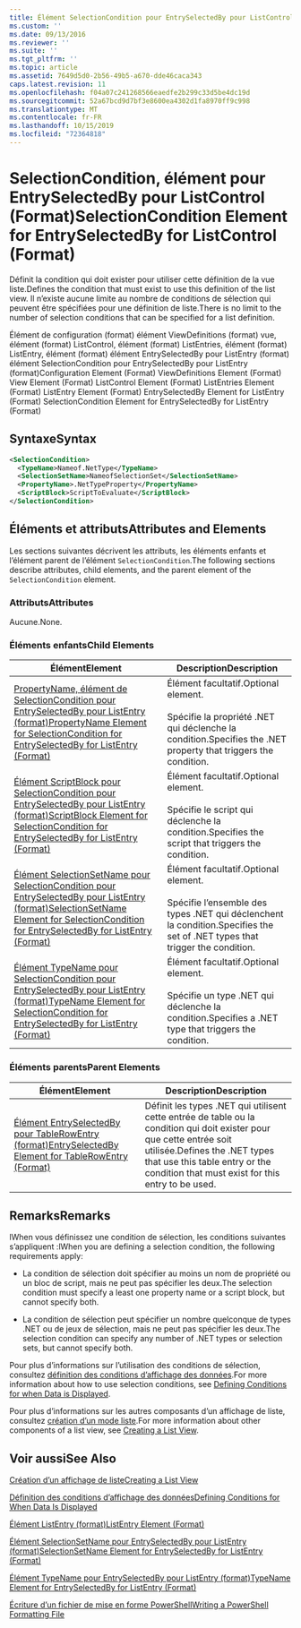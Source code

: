 ```yaml
---
title: Élément SelectionCondition pour EntrySelectedBy pour ListControl (format) | Microsoft Docs
ms.custom: ''
ms.date: 09/13/2016
ms.reviewer: ''
ms.suite: ''
ms.tgt_pltfrm: ''
ms.topic: article
ms.assetid: 7649d5d0-2b56-49b5-a670-dde46caca343
caps.latest.revision: 11
ms.openlocfilehash: f04a07c241268566eaedfe2b299c33d5be4dc19d
ms.sourcegitcommit: 52a67bcd9d7bf3e8600ea4302d1fa8970ff9c998
ms.translationtype: MT
ms.contentlocale: fr-FR
ms.lasthandoff: 10/15/2019
ms.locfileid: "72364818"
---
```

# <a name="selectioncondition-element-for-entryselectedby-for-listcontrol-format"></a><span data-ttu-id="ed2db-102">SelectionCondition, élément pour EntrySelectedBy pour ListControl (Format)</span><span class="sxs-lookup"><span data-stu-id="ed2db-102">SelectionCondition Element for EntrySelectedBy for ListControl (Format)</span></span>

<span data-ttu-id="ed2db-103">Définit la condition qui doit exister pour utiliser cette définition de la vue liste.</span><span class="sxs-lookup"><span data-stu-id="ed2db-103">Defines the condition that must exist to use this definition of the list view.</span></span> <span data-ttu-id="ed2db-104">Il n’existe aucune limite au nombre de conditions de sélection qui peuvent être spécifiées pour une définition de liste.</span><span class="sxs-lookup"><span data-stu-id="ed2db-104">There is no limit to the number of selection conditions that can be specified for a list definition.</span></span>

<span data-ttu-id="ed2db-105">Élément de configuration (format) élément ViewDefinitions (format) vue, élément (format) ListControl, élément (format) ListEntries, élément (format) ListEntry, élément (format) élément EntrySelectedBy pour ListEntry (format) élément SelectionCondition pour EntrySelectedBy pour ListEntry (format)</span><span class="sxs-lookup"><span data-stu-id="ed2db-105">Configuration Element (Format) ViewDefinitions Element (Format) View Element (Format) ListControl Element (Format) ListEntries Element (Format) ListEntry Element (Format) EntrySelectedBy Element for ListEntry (Format) SelectionCondition Element for EntrySelectedBy for ListEntry (Format)</span></span>

## <a name="syntax"></a><span data-ttu-id="ed2db-106">Syntaxe</span><span class="sxs-lookup"><span data-stu-id="ed2db-106">Syntax</span></span>

```xml
<SelectionCondition>
  <TypeName>Nameof.NetType</TypeName>
  <SelectionSetName>NameofSelectionSet</SelectionSetName>
  <PropertyName>.NetTypeProperty</PropertyName>
  <ScriptBlock>ScriptToEvaluate</ScriptBlock>
</SelectionCondition>
```

## <a name="attributes-and-elements"></a><span data-ttu-id="ed2db-107">Éléments et attributs</span><span class="sxs-lookup"><span data-stu-id="ed2db-107">Attributes and Elements</span></span>

<span data-ttu-id="ed2db-108">Les sections suivantes décrivent les attributs, les éléments enfants et l’élément parent de l’élément `SelectionCondition`.</span><span class="sxs-lookup"><span data-stu-id="ed2db-108">The following sections describe attributes, child elements, and the parent element of the `SelectionCondition` element.</span></span>

### <a name="attributes"></a><span data-ttu-id="ed2db-109">Attributs</span><span class="sxs-lookup"><span data-stu-id="ed2db-109">Attributes</span></span>

<span data-ttu-id="ed2db-110">Aucune.</span><span class="sxs-lookup"><span data-stu-id="ed2db-110">None.</span></span>

### <a name="child-elements"></a><span data-ttu-id="ed2db-111">Éléments enfants</span><span class="sxs-lookup"><span data-stu-id="ed2db-111">Child Elements</span></span>

|<span data-ttu-id="ed2db-112">Élément</span><span class="sxs-lookup"><span data-stu-id="ed2db-112">Element</span></span>|<span data-ttu-id="ed2db-113">Description</span><span class="sxs-lookup"><span data-stu-id="ed2db-113">Description</span></span>|
|-------------|-----------------|
|[<span data-ttu-id="ed2db-114">PropertyName, élément de SelectionCondition pour EntrySelectedBy pour ListEntry (format)</span><span class="sxs-lookup"><span data-stu-id="ed2db-114">PropertyName Element for SelectionCondition for EntrySelectedBy for ListEntry (Format)</span></span>](./propertyname-element-for-selectioncondition-for-entryselectedby-for-listcontrol-format.md)|<span data-ttu-id="ed2db-115">Élément facultatif.</span><span class="sxs-lookup"><span data-stu-id="ed2db-115">Optional element.</span></span><br /><br /> <span data-ttu-id="ed2db-116">Spécifie la propriété .NET qui déclenche la condition.</span><span class="sxs-lookup"><span data-stu-id="ed2db-116">Specifies the .NET property that triggers the condition.</span></span>|
|[<span data-ttu-id="ed2db-117">Élément ScriptBlock pour SelectionCondition pour EntrySelectedBy pour ListEntry (format)</span><span class="sxs-lookup"><span data-stu-id="ed2db-117">ScriptBlock Element for SelectionCondition for EntrySelectedBy for ListEntry (Format)</span></span>](./scriptblock-element-for-selectioncondition-for-entryselectedby-for-listcontrol-format.md)|<span data-ttu-id="ed2db-118">Élément facultatif.</span><span class="sxs-lookup"><span data-stu-id="ed2db-118">Optional element.</span></span><br /><br /> <span data-ttu-id="ed2db-119">Spécifie le script qui déclenche la condition.</span><span class="sxs-lookup"><span data-stu-id="ed2db-119">Specifies the script that triggers the condition.</span></span>|
|[<span data-ttu-id="ed2db-120">Élément SelectionSetName pour SelectionCondition pour EntrySelectedBy pour ListEntry (format)</span><span class="sxs-lookup"><span data-stu-id="ed2db-120">SelectionSetName Element for SelectionCondition for EntrySelectedBy for ListEntry (Format)</span></span>](./selectionsetname-element-for-selectioncondition-for-entryselectedby-for-listentry-format.md)|<span data-ttu-id="ed2db-121">Élément facultatif.</span><span class="sxs-lookup"><span data-stu-id="ed2db-121">Optional element.</span></span><br /><br /> <span data-ttu-id="ed2db-122">Spécifie l’ensemble des types .NET qui déclenchent la condition.</span><span class="sxs-lookup"><span data-stu-id="ed2db-122">Specifies the set of .NET types that trigger the condition.</span></span>|
|[<span data-ttu-id="ed2db-123">Élément TypeName pour SelectionCondition pour EntrySelectedBy pour ListEntry (format)</span><span class="sxs-lookup"><span data-stu-id="ed2db-123">TypeName Element for SelectionCondition for EntrySelectedBy for ListEntry (Format)</span></span>](./typename-element-for-selectioncondition-for-entryselectedby-for-listcontrol-format.md)|<span data-ttu-id="ed2db-124">Élément facultatif.</span><span class="sxs-lookup"><span data-stu-id="ed2db-124">Optional element.</span></span><br /><br /> <span data-ttu-id="ed2db-125">Spécifie un type .NET qui déclenche la condition.</span><span class="sxs-lookup"><span data-stu-id="ed2db-125">Specifies a .NET type that triggers the condition.</span></span>|

### <a name="parent-elements"></a><span data-ttu-id="ed2db-126">Éléments parents</span><span class="sxs-lookup"><span data-stu-id="ed2db-126">Parent Elements</span></span>

|<span data-ttu-id="ed2db-127">Élément</span><span class="sxs-lookup"><span data-stu-id="ed2db-127">Element</span></span>|<span data-ttu-id="ed2db-128">Description</span><span class="sxs-lookup"><span data-stu-id="ed2db-128">Description</span></span>|
|-------------|-----------------|
|[<span data-ttu-id="ed2db-129">Élément EntrySelectedBy pour TableRowEntry (format)</span><span class="sxs-lookup"><span data-stu-id="ed2db-129">EntrySelectedBy Element for TableRowEntry (Format)</span></span>](./entryselectedby-element-for-tablerowentry-for-tablecontrol-format.md)|<span data-ttu-id="ed2db-130">Définit les types .NET qui utilisent cette entrée de table ou la condition qui doit exister pour que cette entrée soit utilisée.</span><span class="sxs-lookup"><span data-stu-id="ed2db-130">Defines the .NET types that use this table entry or the condition that must exist for this entry to be used.</span></span>|

## <a name="remarks"></a><span data-ttu-id="ed2db-131">Remarks</span><span class="sxs-lookup"><span data-stu-id="ed2db-131">Remarks</span></span>

<span data-ttu-id="ed2db-132">lWhen vous définissez une condition de sélection, les conditions suivantes s’appliquent :</span><span class="sxs-lookup"><span data-stu-id="ed2db-132">lWhen you are defining a selection condition, the following requirements apply:</span></span>

- <span data-ttu-id="ed2db-133">La condition de sélection doit spécifier au moins un nom de propriété ou un bloc de script, mais ne peut pas spécifier les deux.</span><span class="sxs-lookup"><span data-stu-id="ed2db-133">The selection condition must specify a least one property name or a script block, but cannot specify both.</span></span>

- <span data-ttu-id="ed2db-134">La condition de sélection peut spécifier un nombre quelconque de types .NET ou de jeux de sélection, mais ne peut pas spécifier les deux.</span><span class="sxs-lookup"><span data-stu-id="ed2db-134">The selection condition can specify any number of .NET types or selection sets, but cannot specify both.</span></span>

<span data-ttu-id="ed2db-135">Pour plus d’informations sur l’utilisation des conditions de sélection, consultez [définition des conditions d’affichage des données](./defining-conditions-for-displaying-data.md).</span><span class="sxs-lookup"><span data-stu-id="ed2db-135">For more information about how to use selection conditions, see [Defining Conditions for when Data is Displayed](./defining-conditions-for-displaying-data.md).</span></span>

<span data-ttu-id="ed2db-136">Pour plus d’informations sur les autres composants d’un affichage de liste, consultez [création d’un mode liste](./creating-a-list-view.md).</span><span class="sxs-lookup"><span data-stu-id="ed2db-136">For more information about other components of a list view, see [Creating a List View](./creating-a-list-view.md).</span></span>

## <a name="see-also"></a><span data-ttu-id="ed2db-137">Voir aussi</span><span class="sxs-lookup"><span data-stu-id="ed2db-137">See Also</span></span>

[<span data-ttu-id="ed2db-138">Création d’un affichage de liste</span><span class="sxs-lookup"><span data-stu-id="ed2db-138">Creating a List View</span></span>](./creating-a-list-view.md)

[<span data-ttu-id="ed2db-139">Définition des conditions d’affichage des données</span><span class="sxs-lookup"><span data-stu-id="ed2db-139">Defining Conditions for When Data Is Displayed</span></span>](./defining-conditions-for-displaying-data.md)

[<span data-ttu-id="ed2db-140">Élément ListEntry (format)</span><span class="sxs-lookup"><span data-stu-id="ed2db-140">ListEntry Element (Format)</span></span>](./listentry-element-for-listcontrol-format.md)

[<span data-ttu-id="ed2db-141">Élément SelectionSetName pour EntrySelectedBy pour ListEntry (format)</span><span class="sxs-lookup"><span data-stu-id="ed2db-141">SelectionSetName Element for EntrySelectedBy for ListEntry (Format)</span></span>](./selectionsetname-element-for-entryselectedby-for-listcontrol-format.md)

[<span data-ttu-id="ed2db-142">Élément TypeName pour EntrySelectedBy pour ListEntry (format)</span><span class="sxs-lookup"><span data-stu-id="ed2db-142">TypeName Element for EntrySelectedBy for ListEntry (Format)</span></span>](/powershell/developer/format/typename-element-for-entryselectedby-for-listcontrol-format)

[<span data-ttu-id="ed2db-143">Écriture d’un fichier de mise en forme PowerShell</span><span class="sxs-lookup"><span data-stu-id="ed2db-143">Writing a PowerShell Formatting File</span></span>](./writing-a-powershell-formatting-file.md)

